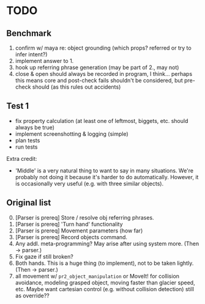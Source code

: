 # TODO

## Benchmark
1. confirm w/ maya re: object grounding (which props? referred or try to infer intent?)
2. implement answer to 1.
3. hook up referring phrase generation (may be part of 2., may not)
4. close & open should always be recorded in program, I think... perhaps this means core and post-check fails shouldn't be considered, but pre-check should (as this rules out accidents)

## Test 1
- fix property calculation (at least one of leftmost, biggets, etc. should always be true)
- implement screenshotting & logging (simple)
- plan tests
- run tests

Extra credit:

- 'Middle' is a very natural thing to want to say in many situations. We're probably not doing it because it's harder to do automatically. However, it is occasionally very useful (e.g. with three similar objects).

## Original list
0. [Parser is prereq] Store / resolve obj referring phrases.
0. [Parser is prereq] 'Turn hand' functionality
0. [Parser is prereq] Movement parameters (how far)
0. [Parser is prereq] Record objects command.
0. Any addl. meta-programming? May arise after using system more. (Then -> parser.)
0. Fix gaze if still broken?
0. Both hands. This is a huge thing (to implement), not to be taken lightly. (Then -> parser.)
0. all movement w/ `pr2_object_manipulation` or MoveIt! for collision avoidance, modeling grasped object, moving faster than glacier speed, etc. Maybe want cartesian control (e.g. without collision detection) still as override??
